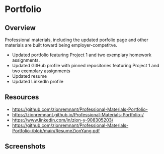 # Portfolio

## Overview

Professional materials, including the updated porfolio page and other materials are built toward being employer-competitve.

- Updated portfolio featuring Project 1 and two exemplary homework assignments.
- Updated GitHub profile with pinned repositories featuring Project 1 and two exemplary assignments
- Updated resume
- Updated LinkedIn profile

## Resources

- https://github.com/zionremnant/Professional-Materials-Portfolio-
- https://zionremnant.github.io/Professional-Materials-Portfolio-/
- https://www.linkedin.com/in/zion-y-908305203/
- https://github.com/zionremnant/Professional-Materials-Portfolio-/blob/main/ResumeZionYang.pdf

## Screenshots
